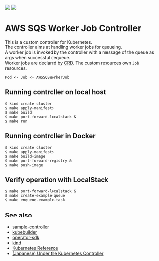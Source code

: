 ![](https://github.com/supercaracal/aws-sqs-worker-job-controller/workflows/Test/badge.svg?branch=master)
![](https://github.com/supercaracal/aws-sqs-worker-job-controller/workflows/Release/badge.svg)

AWS SQS Worker Job Controller
=================================================

This is a custom controller for Kubernetes.  
The controller aims at handling worker jobs for queueing.  
A worker job is invoked by the controller with a message of the queue as args when successful dequeue.  
Worker jobs are declared by [CRD](https://kubernetes.io/docs/tasks/extend-kubernetes/custom-resources/custom-resource-definitions/). The custom resources own `Job` resources.  

```
Pod <- Job <- AWSSQSWorkerJob
```

## Running controller on local host
```
$ kind create cluster
$ make apply-manifests
$ make build
$ make port-forward-localstack &
$ make run
```

## Running controller in Docker
```
$ kind create cluster
$ make apply-manifests
$ make build-image
$ make port-forward-registry &
$ make push-image
```

## Verify operation with LocalStack
```
$ make port-forward-localstack &
$ make create-example-queue
$ make enqueue-example-task
```

## See also
* [sample-controller](https://github.com/kubernetes/sample-controller)
* [kubebuilder](https://github.com/kubernetes-sigs/kubebuilder)
* [operator-sdk](https://github.com/operator-framework/operator-sdk)
* [kind](https://github.com/kubernetes-sigs/kind)
* [Kubernetes Reference](https://kubernetes.io/docs/reference/)
* [(Japanese) Under the Kubernetes Controller](https://speakerdeck.com/govargo/under-the-kubernetes-controller-36f9b71b-9781-4846-9625-23c31da93014)
